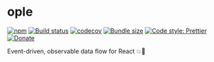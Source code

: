 # ople

[![npm](https://img.shields.io/npm/v/ople.svg)](https://www.npmjs.com/package/ople)
[![Build status](https://travis-ci.org/alloc/ople.svg?branch=master)](https://travis-ci.org/alloc/ople)
[![codecov](https://codecov.io/gh/alloc/ople/branch/master/graph/badge.svg)](https://codecov.io/gh/alloc/ople)
[![Bundle size](https://badgen.net/bundlephobia/min/ople)](https://bundlephobia.com/result?p=ople)
[![Code style: Prettier](https://img.shields.io/badge/code_style-prettier-ff69b4.svg)](https://github.com/prettier/prettier)
[![Donate](https://img.shields.io/badge/Donate-PayPal-green.svg)](https://paypal.me/alecdotbiz)

Event-driven, observable data flow for React 💥👀
